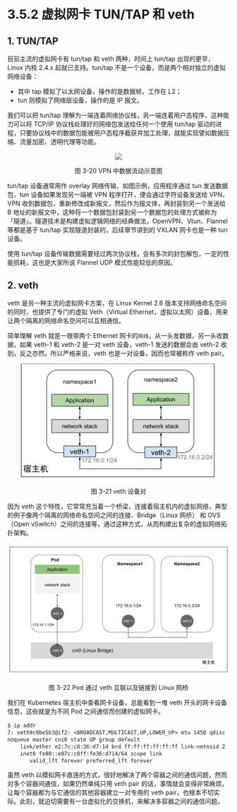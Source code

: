 # 3.5.2 虚拟网卡 TUN/TAP 和 veth

## 1. TUN/TAP

目前主流的虚拟网卡有 tun/tap 和 veth 两种，时间上 tun/tap 出现的更早，Linux 内核 2.4.x 起就已支持。tun/tap 不是一个设备，而是两个相对独立的虚拟网络设备：
- 其中 tap 模拟了以太网设备，操作的是数据帧，工作在 L2；
- tun 则模拟了网络层设备，操作的是 IP 报文。

我们可以把 tun/tap 理解为一端连着网络协议栈，另一端连着用户态程序，这种能力可以将 TCP/IP 协议栈处理好的网络包发送给任何一个使用 tun/tap 驱动的进程，只要协议栈中的数据包能被用户态程序截获并加工处理，就能实现譬如数据压缩、流量加密、透明代理等功能。

<div  align="center">
	<img src="../assets/tun.svg" width = "400"  align=center />
	<p>图 3-20 VPN 中数据流动示意图</p>
</div>

tun/tap 设备通常用作 overlay 网络传输，如图示例，应用程序通过 tun 发送数据包，tun 设备如果发现另一端被 VPN 程序打开，便会通过字符设备发送给 VPN，VPN 收到数据包，重新修改成新报文，然后作为报文体，再封装到另一个发送给 B 地址的新报文中，这种将一个数据包封装到另一个数据包的处理方式被称为 「隧道」。隧道技术是构建虚拟逻辑网络的经典做法，OpenVPN、Vtun、Flannel 等都是基于 tun/tap 实现隧道封装的，后续章节讲到的 VXLAN 网卡也是一种 tun 设备。

使用 tun/tap 设备传输数据需要经过两次协议栈，会有多次的封包解包，一定的性能损耗，这也是大家所说 Flannel UDP 模式性能较低的原因。

## 2. veth

veth 是另一种主流的虚拟网卡方案，在 Linux Kernel 2.6 版本支持网络命名空间的同时，也提供了专门的虚拟 Veth（Virtual Ethernet，虚拟以太网）设备，用来让两个隔离的网络命名空间可以互相通信。

简单理解 veth 就是一根带两个 Ethernet 网卡的`网线`，从一头发数据，另一头收数据，如果 veth-1 和 veth-2 是一对 veth 设备，veth-1 发送的数据会由 veth-2 收到，反之亦然。所以严格来说，veth 也是一对设备，因而也常被称作 veth pair。

<div  align="center">
	<img src="../assets/veth.svg" width = "450"  align=center />
	<p>图 3-21 veth 设备对</p>
</div>

因为 veth 这个特性，它常常充当着一个桥梁，连接着宿主机内的虚拟网络，典型的例子像两个隔离的网络命名空间之间的连接、Bridge（Linux 网桥） 和 OVS （Open vSwitch）之间的连接等，通过这种方式，从而构建出复杂的虚拟网络拓扑架构。

<div  align="center">
	<img src="../assets/cni0.svg" width = "550"  align=center />
	<p>图 3-22 Pod 通过 veth 互联以及链接到 Linux 网桥</p>
</div>

我们在 Kubernetes 宿主机中查看网卡设备，总能看到一堆 veth 开头的网卡设备信息，这些就是为不同 Pod 之间通信而创建的虚拟网卡。

```plain
$ ip addr
7: veth9c0be5b3@if2: <BROADCAST,MULTICAST,UP,LOWER_UP> mtu 1450 qdisc noqueue master cni0 state UP group default 
    link/ether e2:7c:c8:36:d7:14 brd ff:ff:ff:ff:ff:ff link-netnsid 2
    inet6 fe80::e07c:c8ff:fe36:d714/64 scope link 
       valid_lft forever preferred_lft forever
```

虽然 veth 以模拟网卡直连的方式，很好地解决了两个容器之间的通信问题，然而对多个容器间通信，如果仍然单纯只用 veth pair 的话，事情就会变得非常麻烦，让每个容器都为与它通信的其他容器建立一对专用的 veth pair，也根本不切实际。此刻，就迫切需要有一台虚拟化的交换机，来解决多容器之间的通信问题。
